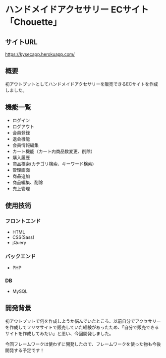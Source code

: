 # ハンドメイドアクセサリー ECサイト「Chouette」

## サイトURL

https://kysecapp.herokuapp.com/  

## 概要

初アウトプットとしてハンドメイドアクセサリーを販売できるECサイトを作成しました。

## 機能一覧
<ul>
<li>ログイン</li>
<li>ログアウト</li>
<li>会員登録</li>
<li>退会機能</li>
<li>会員情報編集</li>
<li>カート機能（カート内商品数変更、削除）</li>
<li>購入履歴</li>
<li>商品検索(カテゴリ検索、キーワード検索)</li>
<li>管理画面</li>
<li>商品追加</li>
<li>商品編集、削除</li>
<li>売上管理</li>
</ul>

## 使用技術

### フロントエンド

<ul>
<li>HTML</li>
<li>CSS(Sass)</li>
<li>jQuery</li>
</ul>

### バックエンド

<ul>
<li>PHP</li>
</ul>

### DB

<ul>
<li>MySQL</li>
</ul>

## 開発背景

初アウトプットで何を作成しようか悩んでいたところ、以前自分でアクセサリーを作成してフリマサイトで販売していた経験があったため、「自分で販売できるサイトを作成してみたい」と思い、今回開発しました。

今回フレームワークは使わずに開発したので、フレームワークを使った物も今後開発する予定です！

